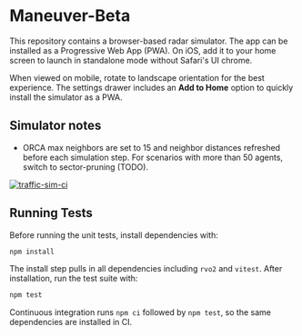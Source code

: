 # Maneuver-Beta

This repository contains a browser-based radar simulator. The app can be
installed as a Progressive Web App (PWA). On iOS, add it to your home screen
to launch in standalone mode without Safari's UI chrome.

When viewed on mobile, rotate to landscape orientation for the best experience. The settings drawer includes an **Add to Home** option to quickly install the simulator as a PWA.

## Simulator notes

- ORCA max neighbors are set to 15 and neighbor distances refreshed before each simulation step. For scenarios with more than 50 agents, switch to sector-pruning (TODO).

[![traffic-sim-ci](https://github.com/<USER>/<REPO>/actions/workflows/traffic.yml/badge.svg)](https://github.com/<USER>/<REPO>/actions/workflows/traffic.yml)

## Running Tests

Before running the unit tests, install dependencies with:

```bash
npm install
```

The install step pulls in all dependencies including `rvo2` and `vitest`.
After installation, run the test suite with:

```bash
npm test
```

Continuous integration runs `npm ci` followed by `npm test`, so the same
dependencies are installed in CI.
